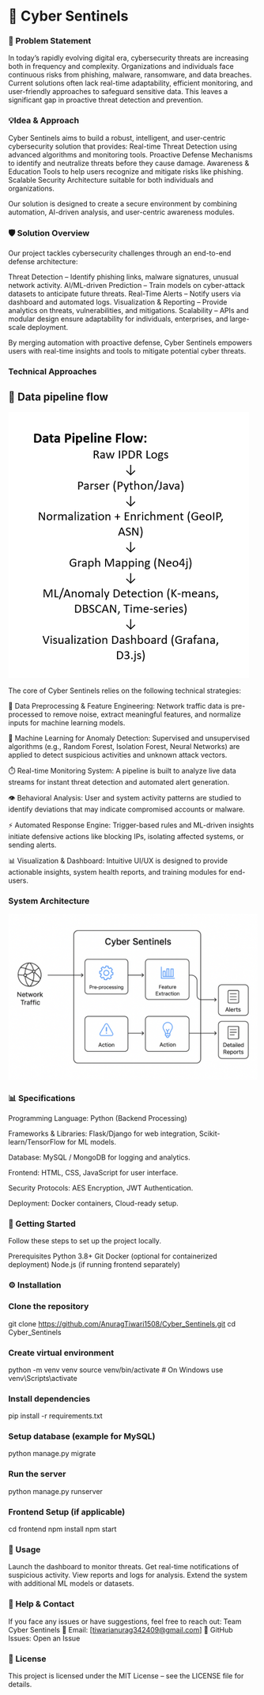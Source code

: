 # 🚀 Cyber Sentinels

### 🔎 Problem Statement

In today’s rapidly evolving digital era, cybersecurity threats are increasing both in frequency and complexity. Organizations and individuals face continuous risks from phishing, malware, ransomware, and data breaches. Current solutions often lack real-time adaptability, efficient monitoring, and user-friendly approaches to safeguard sensitive data. This leaves a significant gap in proactive threat detection and prevention.


### 💡Idea & Approach

Cyber Sentinels aims to build a robust, intelligent, and user-centric cybersecurity solution that provides:
   Real-time Threat Detection using advanced algorithms and monitoring tools.
   Proactive Defense Mechanisms to identify and neutralize threats before they cause damage.
   Awareness & Education Tools to help users recognize and mitigate risks like phishing.
   Scalable Security Architecture suitable for both individuals and organizations.
   
Our solution is designed to create a secure environment by combining automation, AI-driven analysis, and user-centric awareness modules.


### 🛡️ Solution Overview

Our project tackles cybersecurity challenges through an end-to-end defense architecture:

Threat Detection – Identify phishing links, malware signatures, unusual network activity.
AI/ML-driven Prediction – Train models on cyber-attack datasets to anticipate future threats.
Real-Time Alerts – Notify users via dashboard and automated logs.
Visualization & Reporting – Provide analytics on threats, vulnerabilities, and mitigations.
Scalability – APIs and modular design ensure adaptability for individuals, enterprises, and large-scale deployment.

By merging automation with proactive defense, Cyber Sentinels empowers users with real-time insights and tools to mitigate potential cyber threats.



### Technical Approaches

## 🔄 Data pipeline flow
![image alt](https://github.com/AnuragTiwari1508/Cyber_Sentinels/blob/b84f996b22c94a08eb04665ccb385a9b223ef9fc/flow.png)

The core of Cyber Sentinels relies on the following technical strategies:

🧹 Data Preprocessing & Feature Engineering: Network traffic data is pre-processed to remove noise, extract meaningful features, and normalize inputs for machine learning models.

🤖 Machine Learning for Anomaly Detection: Supervised and unsupervised algorithms (e.g., Random Forest, Isolation Forest, Neural Networks) are applied to detect suspicious activities and unknown attack vectors.

⏱️ Real-time Monitoring System: A pipeline is built to analyze live data streams for instant threat detection and automated alert generation.

👁️ Behavioral Analysis: User and system activity patterns are studied to identify deviations that may indicate compromised accounts or malware.

⚡ Automated Response Engine: Trigger-based rules and ML-driven insights initiate defensive actions like blocking IPs, isolating affected systems, or sending alerts.

📊 Visualization & Dashboard: Intuitive UI/UX is designed to provide actionable insights, system health reports, and training modules for end-users.


### System Architecture
![image alt](https://github.com/AnuragTiwari1508/Cyber_Sentinels/blob/aad1c8c0d134d0932d50c9d2e7254b6345c54179/ed04094c-d5cb-4f58-ba1d-d2e60b4ebe5e.png)

### 📊 Specifications 

Programming Language: Python (Backend Processing)

Frameworks & Libraries: Flask/Django for web integration, Scikit-learn/TensorFlow for ML models.

Database: MySQL / MongoDB for logging and analytics.

Frontend: HTML, CSS, JavaScript for user interface.

Security Protocols: AES Encryption, JWT Authentication.

Deployment: Docker containers, Cloud-ready setup.


### 🚀 Getting Started

Follow these steps to set up the project locally.

Prerequisites
Python 3.8+
Git
Docker (optional for containerized deployment)
Node.js (if running frontend separately)

### ⚙️ Installation
### Clone the repository
git clone https://github.com/AnuragTiwari1508/Cyber_Sentinels.git
cd Cyber_Sentinels

### Create virtual environment
python -m venv venv
source venv/bin/activate # On Windows use venv\Scripts\activate

### Install dependencies
pip install -r requirements.txt

### Setup database (example for MySQL)
python manage.py migrate

### Run the server
python manage.py runserver

### Frontend Setup (if applicable)
cd frontend
npm install
npm start


### 📌 Usage

Launch the dashboard to monitor threats.
Get real-time notifications of suspicious activity.
View reports and logs for analysis.
Extend the system with additional ML models or datasets.


### 🤝 Help & Contact

If you face any issues or have suggestions, feel free to reach out:
Team Cyber Sentinels
📧 Email: [tiwarianurag342409@gmail.com]
🐙 GitHub Issues: Open an Issue


### 📜 License

This project is licensed under the MIT License – see the LICENSE
 file for details.
